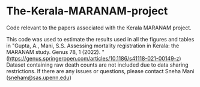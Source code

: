 # The-Kerala-MARANAM-project
Code relevant to the papers associated with the Kerala MARANAM project. 

This code was used to estimate the results used in all the figures and tables in "Gupta, A., Mani, S.S. Assessing mortality registration in Kerala: the MARANAM study. Genus 78, 1 (2022). "(https://genus.springeropen.com/articles/10.1186/s41118-021-00149-z)
Dataset containing raw death counts are not included  due to data sharing restrictions. 
If there are any issues or questions, please contact Sneha Mani (sneham@sas.upenn.edu)


